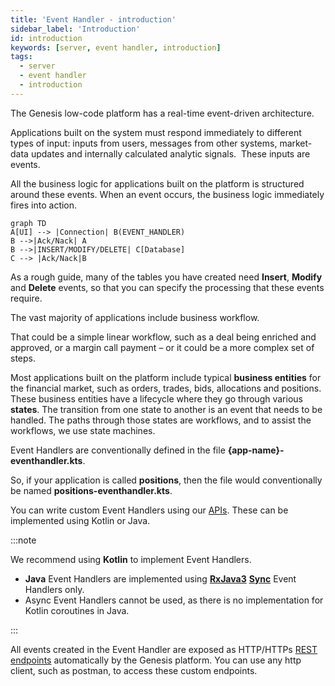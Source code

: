 ```yaml
---
title: 'Event Handler - introduction'
sidebar_label: 'Introduction'
id: introduction
keywords: [server, event handler, introduction]
tags:
  - server
  - event handler
  - introduction
---
```



The Genesis low-code platform has a real-time event-driven architecture.

Applications built on the system must respond immediately to different types of input: inputs from users, messages from other systems, market-data updates and internally calculated analytic signals.  These inputs are events.

All the business logic for applications built on the platform is structured around these events. When an event occurs, the business logic immediately fires into action.

```mermaid
graph TD
A[UI] --> |Connection| B(EVENT_HANDLER)
B -->|Ack/Nack| A
B -->|INSERT/MODIFY/DELETE| C[Database]
C --> |Ack/Nack|B
```

As a rough guide, many of the tables you have created need **Insert**, **Modify** and **Delete** events, so that you can specify the processing that these events require. 

The vast majority of applications include business workflow.

That could be a simple linear workflow, such as a deal being enriched and approved, or a margin call payment – or it could be a more complex set of steps.

Most applications built on the platform include typical **business entities** for the financial market, such as orders, trades, bids, allocations and positions. These business entities have a lifecycle where they go through various **states**. The transition from one state to another is an event that needs to be handled. The paths through those states are workflows, and to assist the workflows, we use state machines.

Event Handlers are conventionally defined in the file **{app-name}-eventhandler.kts**. 

So, if your application is called **positions**, then the file would conventionally be named **positions-eventhandler.kts**.

You can write custom Event Handlers using our [APIs](../../../database/api-reference/event-handler-api/). These can be implemented using Kotlin or Java.

:::note

We recommend using **Kotlin** to implement Event Handlers.

- **Java** Event Handlers are implemented using [**RxJava3**](#rx3) [**Sync**](#sync) Event Handlers only. 
- Async Event Handlers cannot be used, as there is no implementation for Kotlin coroutines in Java.


:::

All events created in the Event Handler are exposed as HTTP/HTTPs [REST endpoints](../../../server/integration/rest-endpoints/introduction/) automatically by the Genesis platform. You can use any http client, such as postman, to access these custom endpoints.